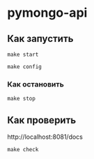 # pymongo-api

## Как запустить

```
make start
```

```
make config
```

### Как остановить 
```
make stop
```

## Как проверить

http://localhost:8081/docs

```
make check
```